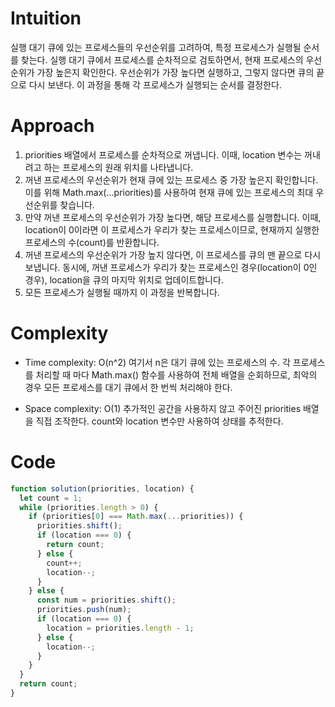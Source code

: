 # Intuition

실행 대기 큐에 있는 프로세스들의 우선순위를 고려하여, 특정 프로세스가 실행될 순서를 찾는다.
실행 대기 큐에서 프로세스를 순차적으로 검토하면서, 현재 프로세스의 우선순위가 가장 높은지 확인한다.
우선순위가 가장 높다면 실행하고, 그렇지 않다면 큐의 끝으로 다시 보낸다. 이 과정을 통해 각 프로세스가 실행되는 순서를 결정한다.

# Approach

1. priorities 배열에서 프로세스를 순차적으로 꺼냅니다. 이때, location 변수는 꺼내려고 하는 프로세스의 원래 위치를 나타냅니다.
2. 꺼낸 프로세스의 우선순위가 현재 큐에 있는 프로세스 중 가장 높은지 확인합니다. 이를 위해 Math.max(...priorities)를 사용하여 현재 큐에 있는 프로세스의 최대 우선순위를 찾습니다.
3. 만약 꺼낸 프로세스의 우선순위가 가장 높다면, 해당 프로세스를 실행합니다. 이때, location이 0이라면 이 프로세스가 우리가 찾는 프로세스이므로, 현재까지 실행한 프로세스의 수(count)를 반환합니다.
4. 꺼낸 프로세스의 우선순위가 가장 높지 않다면, 이 프로세스를 큐의 맨 끝으로 다시 보냅니다. 동시에, 꺼낸 프로세스가 우리가 찾는 프로세스인 경우(location이 0인 경우), location을 큐의 마지막 위치로 업데이트합니다.
5. 모든 프로세스가 실행될 때까지 이 과정을 반복합니다.

# Complexity

- Time complexity: O(n^2)
  여기서 n은 대기 큐에 있는 프로세스의 수. 각 프로세스를 처리할 때 마다 Math.max() 함수를 사용하여 전체 배열을 순회하므로, 최악의 경우 모든 프로세스를 대기 큐에서 한 번씩 처리해야 한다.

- Space complexity: O(1)
  추가적인 공간을 사용하지 않고 주어진 priorities 배열을 직접 조작한다. count와 location 변수만 사용하여 상태를 추적한다.

# Code

```js
function solution(priorities, location) {
  let count = 1;
  while (priorities.length > 0) {
    if (priorities[0] === Math.max(...priorities)) {
      priorities.shift();
      if (location === 0) {
        return count;
      } else {
        count++;
        location--;
      }
    } else {
      const num = priorities.shift();
      priorities.push(num);
      if (location === 0) {
        location = priorities.length - 1;
      } else {
        location--;
      }
    }
  }
  return count;
}
```
